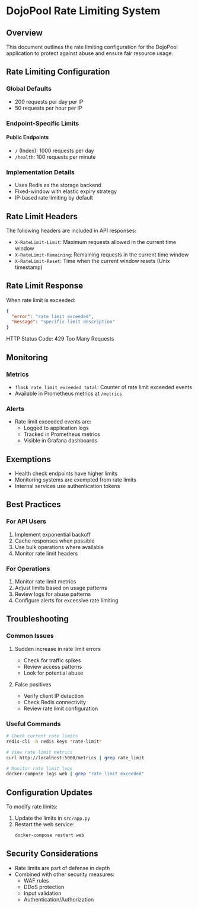 # DojoPool Rate Limiting System

## Overview

This document outlines the rate limiting configuration for the DojoPool application to protect against abuse and ensure fair resource usage.

## Rate Limiting Configuration

### Global Defaults

- 200 requests per day per IP
- 50 requests per hour per IP

### Endpoint-Specific Limits

#### Public Endpoints

- `/` (Index): 1000 requests per day
- `/health`: 100 requests per minute

### Implementation Details

- Uses Redis as the storage backend
- Fixed-window with elastic expiry strategy
- IP-based rate limiting by default

## Rate Limit Headers

The following headers are included in API responses:

- `X-RateLimit-Limit`: Maximum requests allowed in the current time window
- `X-RateLimit-Remaining`: Remaining requests in the current time window
- `X-RateLimit-Reset`: Time when the current window resets (Unix timestamp)

## Rate Limit Response

When rate limit is exceeded:

```json
{
  "error": "rate limit exceeded",
  "message": "specific limit description"
}
```

HTTP Status Code: 429 Too Many Requests

## Monitoring

### Metrics

- `flask_rate_limit_exceeded_total`: Counter of rate limit exceeded events
- Available in Prometheus metrics at `/metrics`

### Alerts

- Rate limit exceeded events are:
  - Logged to application logs
  - Tracked in Prometheus metrics
  - Visible in Grafana dashboards

## Exemptions

- Health check endpoints have higher limits
- Monitoring systems are exempted from rate limits
- Internal services use authentication tokens

## Best Practices

### For API Users

1. Implement exponential backoff
2. Cache responses when possible
3. Use bulk operations where available
4. Monitor rate limit headers

### For Operations

1. Monitor rate limit metrics
2. Adjust limits based on usage patterns
3. Review logs for abuse patterns
4. Configure alerts for excessive rate limiting

## Troubleshooting

### Common Issues

1. Sudden increase in rate limit errors
   - Check for traffic spikes
   - Review access patterns
   - Look for potential abuse

2. False positives
   - Verify client IP detection
   - Check Redis connectivity
   - Review rate limit configuration

### Useful Commands

```bash
# Check current rate limits
redis-cli -h redis keys *rate-limit*

# View rate limit metrics
curl http://localhost:5000/metrics | grep rate_limit

# Monitor rate limit logs
docker-compose logs web | grep "rate limit exceeded"
```

## Configuration Updates

To modify rate limits:

1. Update the limits in `src/app.py`
2. Restart the web service:
   ```bash
   docker-compose restart web
   ```

## Security Considerations

- Rate limits are part of defense in depth
- Combined with other security measures:
  - WAF rules
  - DDoS protection
  - Input validation
  - Authentication/Authorization
